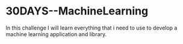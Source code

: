 # 30DAYS--MachineLearning
In this challenge I will learn everything that i need to use to develop a machine learning application and library.
